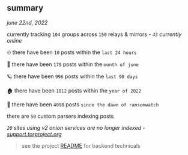 
## summary
_june 22nd, 2022_

currently tracking `104` groups across `150` relays & mirrors - _`43` currently online_

⏲ there have been `10` posts within the `last 24 hours`

🦈 there have been `179` posts within the `month of june`

🪐 there have been `996` posts within the `last 90 days`

🏚 there have been `1812` posts within the `year of 2022`

🦕 there have been `4098` posts `since the dawn of ransomwatch`

there are `50` custom parsers indexing posts

_`20` sites using v2 onion services are no longer indexed - [support.torproject.org](https://support.torproject.org/onionservices/v2-deprecation/)_

> see the project [README](https://github.com/joshhighet/ransomwatch#ransomwatch--) for backend technicals
